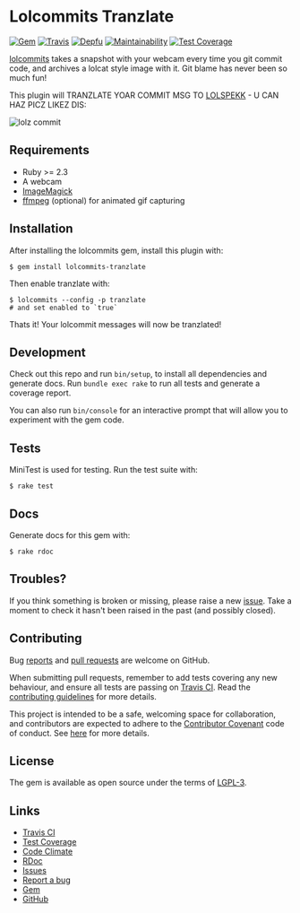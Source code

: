 # Lolcommits Tranzlate

[![Gem](https://img.shields.io/gem/v/lolcommits-tranzlate.svg?style=flat)](http://rubygems.org/gems/lolcommits-tranzlate)
[![Travis](https://img.shields.io/travis/com/lolcommits/lolcommits-tranzlate/master.svg?style=flat)](https://travis-ci.com/lolcommits/lolcommits-tranzlate)
[![Depfu](https://img.shields.io/depfu/lolcommits/lolcommits-tranzlate.svg?style=flat)](https://depfu.com/github/lolcommits/lolcommits-tranzlate)
[![Maintainability](https://api.codeclimate.com/v1/badges/9756257deacd122a4063/maintainability)](https://codeclimate.com/github/lolcommits/lolcommits-tranzlate/maintainability)
[![Test Coverage](https://api.codeclimate.com/v1/badges/9756257deacd122a4063/test_coverage)](https://codeclimate.com/github/lolcommits/lolcommits-tranzlate/test_coverage)

[lolcommits](https://lolcommits.github.io/) takes a snapshot with your
webcam every time you git commit code, and archives a lolcat style image
with it. Git blame has never been so much fun!

This plugin will TRANZLATE YOAR COMMIT MSG TO
[LOLSPEKK](https://github.com/rwtnorton/moar-lolspeak) - U CAN HAZ PICZ
LIKEZ DIS:

![lolz
commit](https://github.com/lolcommits/lolcommits-tranzlate/raw/master/assets/images/lolz.jpg)

## Requirements

* Ruby >= 2.3
* A webcam
* [ImageMagick](http://www.imagemagick.org)
* [ffmpeg](https://www.ffmpeg.org) (optional) for animated gif capturing

## Installation

After installing the lolcommits gem, install this plugin with:

    $ gem install lolcommits-tranzlate

Then enable tranzlate with:

    $ lolcommits --config -p tranzlate
    # and set enabled to `true`

Thats it! Your lolcommit messages will now be tranzlated!

## Development

Check out this repo and run `bin/setup`, to install all dependencies and
generate docs. Run `bundle exec rake` to run all tests and generate a
coverage report.

You can also run `bin/console` for an interactive prompt that will allow
you to experiment with the gem code.

## Tests

MiniTest is used for testing. Run the test suite with:

    $ rake test

## Docs

Generate docs for this gem with:

    $ rake rdoc

## Troubles?

If you think something is broken or missing, please raise a new
[issue](https://github.com/lolcommits/lolcommits-tranzlate/issues). Take
a moment to check it hasn't been raised in the past (and possibly
closed).

## Contributing

Bug [reports](https://github.com/lolcommits/lolcommits-tranzlate/issues)
and [pull
requests](https://github.com/lolcommits/lolcommits-tranzlate/pulls) are
welcome on GitHub.

When submitting pull requests, remember to add tests covering any new
behaviour, and ensure all tests are passing on [Travis
CI](https://travis-ci.com/lolcommits/lolcommits-tranzlate). Read the
[contributing
guidelines](https://github.com/lolcommits/lolcommits-tranzlate/blob/master/CONTRIBUTING.md)
for more details.

This project is intended to be a safe, welcoming space for
collaboration, and contributors are expected to adhere to the
[Contributor Covenant](http://contributor-covenant.org) code of conduct.
See
[here](https://github.com/lolcommits/lolcommits-tranzlate/blob/master/CODE_OF_CONDUCT.md)
for more details.

## License

The gem is available as open source under the terms of
[LGPL-3](https://opensource.org/licenses/LGPL-3.0).

## Links

* [Travis CI](https://travis-ci.com/lolcommits/lolcommits-tranzlate)
* [Test Coverage](https://codeclimate.com/github/lolcommits/lolcommits-tranzlate/test_coverage)
* [Code Climate](https://codeclimate.com/github/lolcommits/lolcommits-tranzlate)
* [RDoc](http://rdoc.info/projects/lolcommits/lolcommits-tranzlate)
* [Issues](http://github.com/lolcommits/lolcommits-tranzlate/issues)
* [Report a bug](http://github.com/lolcommits/lolcommits-tranzlate/issues/new)
* [Gem](http://rubygems.org/gems/lolcommits-tranzlate)
* [GitHub](https://github.com/lolcommits/lolcommits-tranzlate)
